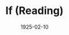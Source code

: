 ---
title: If (Reading)
date: 1925-02-10
closing_date:
layout: productions
featured_image:
image_caption:
image_credit:
playbill:
category:
Theatre: Theatre Jacksonville
cast:
- Miralda Clement: Agnes Broward
- Hafiz El Alcolahn: Bion Barnett
- Liza: Carita Doggett Corse
- Thoothoobaba: Carmen Pike
- Ali: Dick Grether
- Daoud: Dick Grether
- Archie Beal: E.C. Gillette
- John Beal: E.S. Beauchamp-Nobbs
- Omar: Harry Whittier
- Mary Beal: June Ruggles
- Zagboola: Merrydelle Hoyt
- Bertrand de Poulengy: Neal Tyler
- Ben Hussein: Neal Tyler
- Bazzalol: Ralph Murphy
- Bill: Ted Arnold
crew:
- Director:
  - E.R. Hoyt
  - Mrs. E.R. Hoyt
external_links:
---